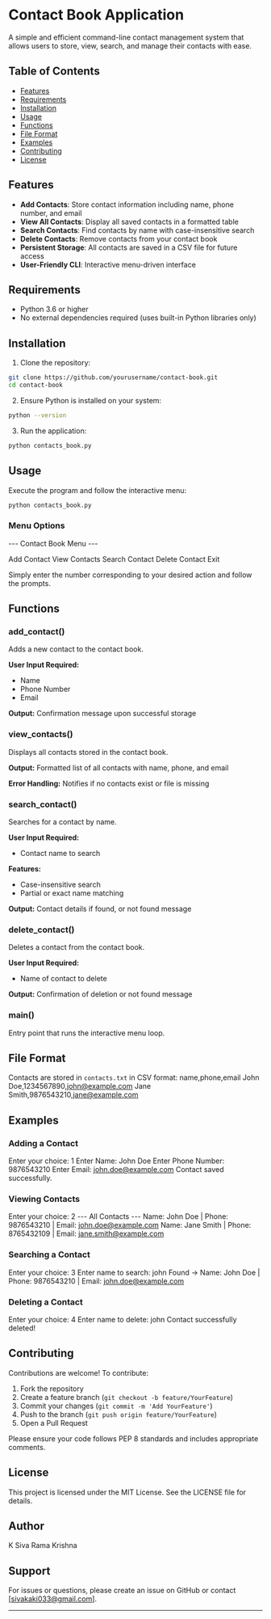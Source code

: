 # Contact Book Application

A simple and efficient command-line contact management system that allows users to store, view, search, and manage their contacts with ease.

## Table of Contents

- [Features](#features)
- [Requirements](#requirements)
- [Installation](#installation)
- [Usage](#usage)
- [Functions](#functions)
- [File Format](#file-format)
- [Examples](#examples)
- [Contributing](#contributing)
- [License](#license)

## Features

- **Add Contacts**: Store contact information including name, phone number, and email
- **View All Contacts**: Display all saved contacts in a formatted table
- **Search Contacts**: Find contacts by name with case-insensitive search
- **Delete Contacts**: Remove contacts from your contact book
- **Persistent Storage**: All contacts are saved in a CSV file for future access
- **User-Friendly CLI**: Interactive menu-driven interface

## Requirements

- Python 3.6 or higher
- No external dependencies required (uses built-in Python libraries only)

## Installation

1. Clone the repository:
```bash
git clone https://github.com/yourusername/contact-book.git
cd contact-book
```

2. Ensure Python is installed on your system:
```bash
python --version
```

3. Run the application:
```bash
python contacts_book.py
```

## Usage

Execute the program and follow the interactive menu:
```bash
python contacts_book.py
```

### Menu Options
--- Contact Book Menu ---

Add Contact
View Contacts
Search Contact
Delete Contact
Exit


Simply enter the number corresponding to your desired action and follow the prompts.

## Functions

### add_contact()
Adds a new contact to the contact book.

**User Input Required:**
- Name
- Phone Number
- Email

**Output:** Confirmation message upon successful storage

### view_contacts()
Displays all contacts stored in the contact book.

**Output:** Formatted list of all contacts with name, phone, and email

**Error Handling:** Notifies if no contacts exist or file is missing

### search_contact()
Searches for a contact by name.

**User Input Required:**
- Contact name to search

**Features:**
- Case-insensitive search
- Partial or exact name matching

**Output:** Contact details if found, or not found message

### delete_contact()
Deletes a contact from the contact book.

**User Input Required:**
- Name of contact to delete

**Output:** Confirmation of deletion or not found message

### main()
Entry point that runs the interactive menu loop.

## File Format

Contacts are stored in `contacts.txt` in CSV format:
name,phone,email
John Doe,1234567890,john@example.com
Jane Smith,9876543210,jane@example.com

## Examples

### Adding a Contact
Enter your choice: 1
Enter Name: John Doe
Enter Phone Number: 9876543210
Enter Email: john.doe@example.com
Contact saved successfully.

### Viewing Contacts
Enter your choice: 2
--- All Contacts ---
Name: John Doe | Phone: 9876543210 | Email: john.doe@example.com
Name: Jane Smith | Phone: 8765432109 | Email: jane.smith@example.com

### Searching a Contact
Enter your choice: 3
Enter name to search: john
Found -> Name: John Doe | Phone: 9876543210 | Email: john.doe@example.com

### Deleting a Contact
Enter your choice: 4
Enter name to delete: john
Contact successfully deleted!

## Contributing

Contributions are welcome! To contribute:

1. Fork the repository
2. Create a feature branch (`git checkout -b feature/YourFeature`)
3. Commit your changes (`git commit -m 'Add YourFeature'`)
4. Push to the branch (`git push origin feature/YourFeature`)
5. Open a Pull Request

Please ensure your code follows PEP 8 standards and includes appropriate comments.

## License

This project is licensed under the MIT License. See the LICENSE file for details.

## Author

K Siva Rama Krishna

## Support

For issues or questions, please create an issue on GitHub or contact [sivakaki033@gmail.com].

---
